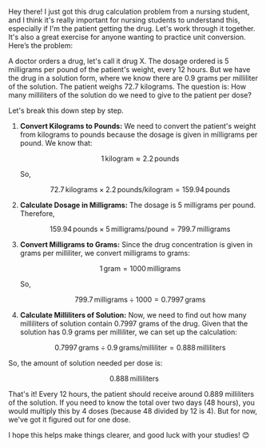 Hey there! I just got this drug calculation problem from a nursing student, and I think it's really important for nursing students to understand this, especially if I'm the patient getting the drug. Let's work through it together. It's also a great exercise for anyone wanting to practice unit conversion. Here’s the problem:

A doctor orders a drug, let's call it drug X. The dosage ordered is 5 milligrams per pound of the patient's weight, every 12 hours. But we have the drug in a solution form, where we know there are 0.9 grams per milliliter of the solution. The patient weighs 72.7 kilograms. The question is: How many milliliters of the solution do we need to give to the patient per dose?

Let's break this down step by step.

1. **Convert Kilograms to Pounds:**
   We need to convert the patient's weight from kilograms to pounds because the dosage is given in milligrams per pound. We know that:

   $$
   1 \, \text{kilogram} \approx 2.2 \, \text{pounds}
   $$

   So,

   $$ 
   72.7 \, \text{kilograms} \times 2.2 \, \text{pounds/kilogram} = 159.94 \, \text{pounds}
   $$

2. **Calculate Dosage in Milligrams:**
   The dosage is 5 milligrams per pound. Therefore,

   $$ 
   159.94 \, \text{pounds} \times 5 \, \text{milligrams/pound} = 799.7 \, \text{milligrams}
   $$

3. **Convert Milligrams to Grams:**
   Since the drug concentration is given in grams per milliliter, we convert milligrams to grams:

   $$ 
   1 \, \text{gram} = 1000 \, \text{milligrams}
   $$ 

   So,

   $$ 
   799.7 \, \text{milligrams} \div 1000 = 0.7997 \, \text{grams}
   $$

4. **Calculate Milliliters of Solution:**
   Now, we need to find out how many milliliters of solution contain 0.7997 grams of the drug. Given that the solution has 0.9 grams per milliliter, we can set up the calculation:

   $$ 
   0.7997 \, \text{grams} \div 0.9 \, \text{grams/milliliter} = 0.888 \, \text{milliliters}
   $$

So, the amount of solution needed per dose is:

$$
0.888 \, \text{milliliters}
$$

That's it! Every 12 hours, the patient should receive around 0.889 milliliters of the solution. If you need to know the total over two days (48 hours), you would multiply this by 4 doses (because 48 divided by 12 is 4). But for now, we've got it figured out for one dose.

I hope this helps make things clearer, and good luck with your studies! 😊